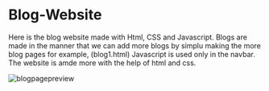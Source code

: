# Blog-Website
Here is the blog website made with Html, CSS and Javascript.
Blogs are made in the manner that we can add more blogs by simplu making the more blog pages for example, (blog1.html)
Javascript is used only in the navbar.
The website is amde more with the help of html and css.



![blogpagepreview](https://user-images.githubusercontent.com/96942950/221622607-432facfa-1bc4-41a0-a77e-ae256858c183.jpeg)

